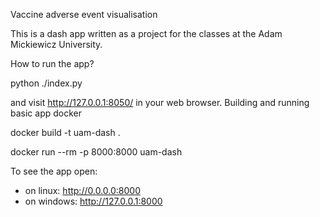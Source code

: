 Vaccine adverse event visualisation

This is a dash app written as a project for the classes at the Adam Mickiewicz University.

How to run the app?

python ./index.py

and visit http://127.0.0.1:8050/ in your web browser.
Building and running basic app docker

docker build -t uam-dash .

docker run --rm -p 8000:8000 uam-dash

To see the app open:
- on linux:  http://0.0.0.0:8000 
- on windows:   http://127.0.0.1:8000 
